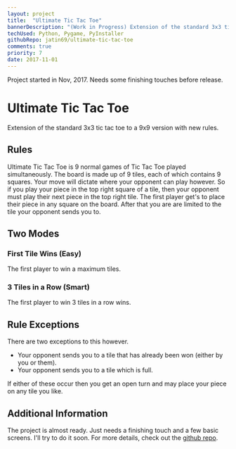 ```yaml
---
layout: project
title:  "Ultimate Tic Tac Toe"
bannerDescription: "(Work in Progress) Extension of the standard 3x3 tic tac toe to a 9x9 version with new rules."
techUsed: Python, Pygame, PyInstaller
githubRepo: jatin69/ultimate-tic-tac-toe
comments: true
priority: 7
date: 2017-11-01
---
```


Project started in Nov, 2017. Needs some finishing touches before release.

# Ultimate Tic Tac Toe

Extension of the standard 3x3 tic tac toe to a 9x9 version with new rules.

## Rules

Ultimate Tic Tac Toe is 9 normal games of Tic Tac Toe played simultaneously. The board is made up of 9 tiles, each of which contains 9 squares. Your move will dictate where your opponent can play however. So if you play your piece in the top right square of a tile, then your opponent must play their next piece in the top right tile. The first player get's to place their piece in any square on the board. After that you are are limited to the tile your opponent sends you to.

## Two Modes

### First Tile Wins (Easy)

The first player to win a maximum tiles.

### 3 Tiles in a Row (Smart)

The first player to win 3 tiles in a row wins.

## Rule Exceptions

There are two exceptions to this however.

- Your opponent sends you to a tile that has already been won (either by you or them).
- Your opponent sends you to a tile which is full.

If either of these occur then you get an open turn and may place your piece on any tile you like.

## Additional Information

The project is almost ready. Just needs a finishing touch and a few basic screens. I'll try to do it soon. For more details, check out the [github repo](https://github.com/jatin69/ultimate-tic-tac-toe).